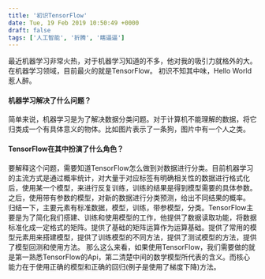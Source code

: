 ```yaml
---
title: '初识TensorFlow'
date: Tue, 19 Feb 2019 10:50:49 +0000
draft: false
tags: ['人工智能', '折腾', '瞎逼逼']
---
```


最近机器学习非常火热，对于机器学习知道的不多，他对我的吸引力就格外的大。在机器学习领域，目前最火的就是TensorFlow。 初识不知其中味，Hello World惹人醉。

#### 机器学习解决了什么问题？

简单来说，机器学习是为了解决数据分类问题。对于计算机不能理解的数据，将它归类成一个有具体意义的物体。比如图片表示了一条狗，图片中有一个人之类。

#### TensorFlow在其中扮演了什么角色？

要解释这个问题，需要知道TensorFlow怎么做到对数据进行分类。目前机器学习的主流方式是通过概率统计，对大量于对应标签有明确相关性的数据进行格式化后，使用某一个模型，来进行反复训练，训练的结果是得到模型需要的具体参数。之后，使用带有参数的模型，对新的数据进行分类预测，给出不同结果的概率。 归结一下，主要元素有标准数据，模型，训练，带参模型，分类。TensorFlow主要是为了简化我们搭建、训练和使用模型的工作，他提供了数据读取功能，将数据标准化成一定格式的矩阵。提供了基础的矩阵运算作为运算基础。提供了常用的模型元素用来搭建模型，提供了训练模型的不同方法，提供了测试模型的方法，提供了模型回测和使用方法。 那么这么来看，如果使用TensorFlow，我们需要做的就是第一熟悉TensorFlow的Api，第二清楚中间的数学模型所代表的含义。而核心能力在于使用正确的模型和正确的回归(例子是使用了梯度下降)方法。